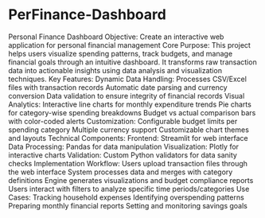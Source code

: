 # PerFinance-Dashboard
Personal Finance Dashboard
Objective: Create an interactive web application for personal financial management
Core Purpose:
This project helps users visualize spending patterns, track budgets, and manage financial goals through an intuitive dashboard. It transforms raw transaction data into actionable insights using data analysis and visualization techniques.
Key Features:
Dynamic Data Handling:
Processes CSV/Excel files with transaction records
Automatic date parsing and currency conversion
Data validation to ensure integrity of financial records
Visual Analytics:
Interactive line charts for monthly expenditure trends
Pie charts for category-wise spending breakdowns
Budget vs actual comparison bars with color-coded alerts
Customization:
Configurable budget limits per spending category
Multiple currency support
Customizable chart themes and layouts
Technical Components:
Frontend: Streamlit for web interface
Data Processing: Pandas for data manipulation
Visualization: Plotly for interactive charts
Validation: Custom Python validators for data sanity checks
Implementation Workflow:
Users upload transaction files through the web interface
System processes data and merges with category definitions
Engine generates visualizations and budget compliance reports
Users interact with filters to analyze specific time periods/categories
Use Cases:
Tracking household expenses
Identifying overspending patterns
Preparing monthly financial reports
Setting and monitoring savings goals
